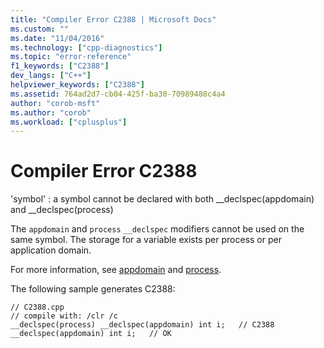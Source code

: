 ```yaml
---
title: "Compiler Error C2388 | Microsoft Docs"
ms.custom: ""
ms.date: "11/04/2016"
ms.technology: ["cpp-diagnostics"]
ms.topic: "error-reference"
f1_keywords: ["C2388"]
dev_langs: ["C++"]
helpviewer_keywords: ["C2388"]
ms.assetid: 764ad2d7-cb04-425f-ba30-70989488c4a4
author: "corob-msft"
ms.author: "corob"
ms.workload: ["cplusplus"]
---
```

# Compiler Error C2388
'symbol' : a symbol cannot be declared with both __declspec(appdomain) and \__declspec(process)  
  
 The `appdomain` and `process` `__declspec` modifiers cannot be used on the same symbol. The storage for a variable exists per process or per application domain.  
  
 For more information, see [appdomain](../../cpp/appdomain.md) and [process](../../cpp/process.md).  
  
 The following sample generates C2388:  
  
```  
// C2388.cpp  
// compile with: /clr /c  
__declspec(process) __declspec(appdomain) int i;   // C2388  
__declspec(appdomain) int i;   // OK  
```